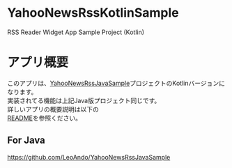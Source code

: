 # YahooNewsRssKotlinSample
RSS Reader Widget App Sample Project (Kotlin)

# アプリ概要

このアプリは、[YahooNewsRssJavaSample](https://github.com/LeoAndo/YahooNewsRssJavaSample)プロジェクトのKotlinバージョンになります。<br>
実装されてる機能は上記Java版プロジェクト同じです。<br>
詳しいアプリの概要説明は以下の<br>
[README](https://github.com/LeoAndo/YahooNewsRssJavaSample/blob/main/README.md)を参照ください。<br>

## For Java
https://github.com/LeoAndo/YahooNewsRssJavaSample
